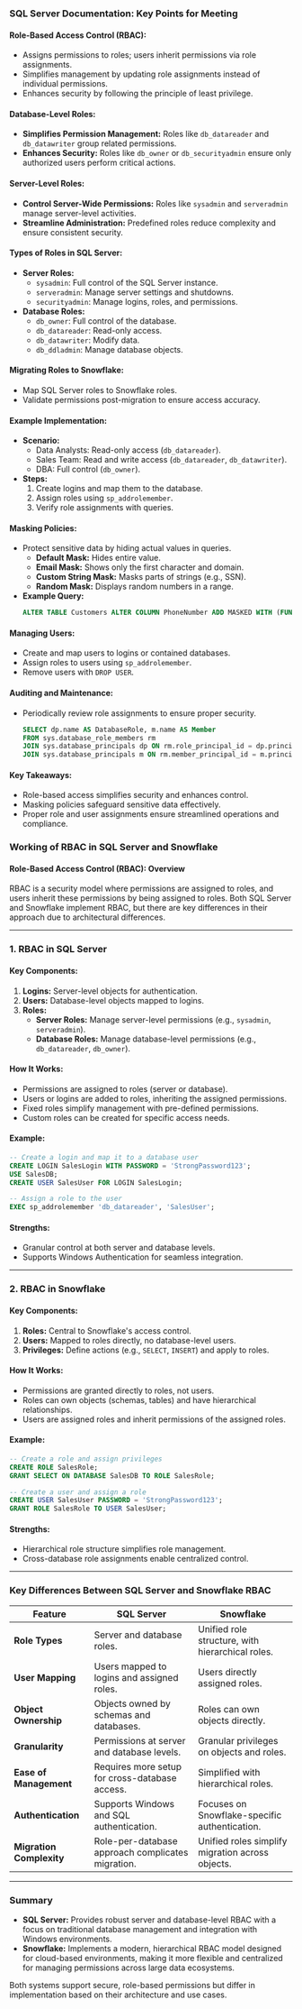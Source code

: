 ### **SQL Server Documentation: Key Points for Meeting**

#### **Role-Based Access Control (RBAC):**  
- Assigns permissions to roles; users inherit permissions via role assignments.  
- Simplifies management by updating role assignments instead of individual permissions.  
- Enhances security by following the principle of least privilege.  

#### **Database-Level Roles:**  
- **Simplifies Permission Management:** Roles like `db_datareader` and `db_datawriter` group related permissions.  
- **Enhances Security:** Roles like `db_owner` or `db_securityadmin` ensure only authorized users perform critical actions.  

#### **Server-Level Roles:**  
- **Control Server-Wide Permissions:** Roles like `sysadmin` and `serveradmin` manage server-level activities.  
- **Streamline Administration:** Predefined roles reduce complexity and ensure consistent security.  

#### **Types of Roles in SQL Server:**  
- **Server Roles:**  
  - `sysadmin`: Full control of the SQL Server instance.  
  - `serveradmin`: Manage server settings and shutdowns.  
  - `securityadmin`: Manage logins, roles, and permissions.  
- **Database Roles:**  
  - `db_owner`: Full control of the database.  
  - `db_datareader`: Read-only access.  
  - `db_datawriter`: Modify data.  
  - `db_ddladmin`: Manage database objects.  

#### **Migrating Roles to Snowflake:**  
- Map SQL Server roles to Snowflake roles.  
- Validate permissions post-migration to ensure access accuracy.  

#### **Example Implementation:**  
- **Scenario:**  
  - Data Analysts: Read-only access (`db_datareader`).  
  - Sales Team: Read and write access (`db_datareader`, `db_datawriter`).  
  - DBA: Full control (`db_owner`).  
- **Steps:**  
  1. Create logins and map them to the database.  
  2. Assign roles using `sp_addrolemember`.  
  3. Verify role assignments with queries.  

#### **Masking Policies:**  
- Protect sensitive data by hiding actual values in queries.  
  - **Default Mask:** Hides entire value.  
  - **Email Mask:** Shows only the first character and domain.  
  - **Custom String Mask:** Masks parts of strings (e.g., SSN).  
  - **Random Mask:** Displays random numbers in a range.  
- **Example Query:**  
  ```sql
  ALTER TABLE Customers ALTER COLUMN PhoneNumber ADD MASKED WITH (FUNCTION = 'default()');
  ```  

#### **Managing Users:**  
- Create and map users to logins or contained databases.  
- Assign roles to users using `sp_addrolemember`.  
- Remove users with `DROP USER`.  

#### **Auditing and Maintenance:**  
- Periodically review role assignments to ensure proper security.  
  ```sql
  SELECT dp.name AS DatabaseRole, m.name AS Member
  FROM sys.database_role_members rm
  JOIN sys.database_principals dp ON rm.role_principal_id = dp.principal_id
  JOIN sys.database_principals m ON rm.member_principal_id = m.principal_id;
  ```  

#### **Key Takeaways:**  
- Role-based access simplifies security and enhances control.  
- Masking policies safeguard sensitive data effectively.  
- Proper role and user assignments ensure streamlined operations and compliance.



### **Working of RBAC in SQL Server and Snowflake**

#### **Role-Based Access Control (RBAC): Overview**
RBAC is a security model where permissions are assigned to roles, and users inherit these permissions by being assigned to roles. Both SQL Server and Snowflake implement RBAC, but there are key differences in their approach due to architectural differences.

---

### **1. RBAC in SQL Server**
#### **Key Components:**
1. **Logins:** Server-level objects for authentication.
2. **Users:** Database-level objects mapped to logins.
3. **Roles:**  
   - **Server Roles:** Manage server-level permissions (e.g., `sysadmin`, `serveradmin`).  
   - **Database Roles:** Manage database-level permissions (e.g., `db_datareader`, `db_owner`).  

#### **How It Works:**
- Permissions are assigned to roles (server or database).
- Users or logins are added to roles, inheriting the assigned permissions.
- Fixed roles simplify management with pre-defined permissions.
- Custom roles can be created for specific access needs.

#### **Example:**
```sql
-- Create a login and map it to a database user
CREATE LOGIN SalesLogin WITH PASSWORD = 'StrongPassword123';
USE SalesDB;
CREATE USER SalesUser FOR LOGIN SalesLogin;

-- Assign a role to the user
EXEC sp_addrolemember 'db_datareader', 'SalesUser';
```

#### **Strengths:**
- Granular control at both server and database levels.
- Supports Windows Authentication for seamless integration.

---

### **2. RBAC in Snowflake**
#### **Key Components:**
1. **Roles:** Central to Snowflake's access control.  
2. **Users:** Mapped to roles directly, no database-level users.  
3. **Privileges:** Define actions (e.g., `SELECT`, `INSERT`) and apply to roles.  

#### **How It Works:**
- Permissions are granted directly to roles, not users.
- Roles can own objects (schemas, tables) and have hierarchical relationships.
- Users are assigned roles and inherit permissions of the assigned roles.

#### **Example:**
```sql
-- Create a role and assign privileges
CREATE ROLE SalesRole;
GRANT SELECT ON DATABASE SalesDB TO ROLE SalesRole;

-- Create a user and assign a role
CREATE USER SalesUser PASSWORD = 'StrongPassword123';
GRANT ROLE SalesRole TO USER SalesUser;
```

#### **Strengths:**
- Hierarchical role structure simplifies role management.
- Cross-database role assignments enable centralized control.

---

### **Key Differences Between SQL Server and Snowflake RBAC**

| **Feature**               | **SQL Server**                                    | **Snowflake**                                   |
|---------------------------|---------------------------------------------------|------------------------------------------------|
| **Role Types**            | Server and database roles.                        | Unified role structure, with hierarchical roles. |
| **User Mapping**          | Users mapped to logins and assigned roles.        | Users directly assigned roles.                 |
| **Object Ownership**      | Objects owned by schemas and databases.           | Roles can own objects directly.                |
| **Granularity**           | Permissions at server and database levels.        | Granular privileges on objects and roles.      |
| **Ease of Management**    | Requires more setup for cross-database access.    | Simplified with hierarchical roles.            |
| **Authentication**        | Supports Windows and SQL authentication.          | Focuses on Snowflake-specific authentication.  |
| **Migration Complexity**  | Role-per-database approach complicates migration. | Unified roles simplify migration across objects. |

---

### **Summary**
- **SQL Server:** Provides robust server and database-level RBAC with a focus on traditional database management and integration with Windows environments.
- **Snowflake:** Implements a modern, hierarchical RBAC model designed for cloud-based environments, making it more flexible and centralized for managing permissions across large data ecosystems.

Both systems support secure, role-based permissions but differ in implementation based on their architecture and use cases.